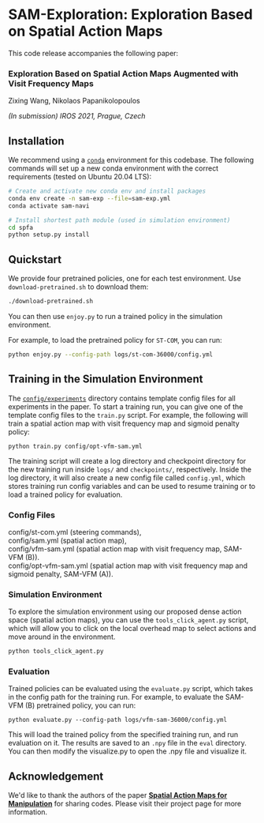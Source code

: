 # SAM-Exploration: Exploration Based on Spatial Action Maps

This code release accompanies the following paper:

### Exploration Based on Spatial Action Maps Augmented with Visit Frequency Maps

Zixing Wang, Nikolaos Papanikolopoulos

*(In submission) IROS 2021, Prague, Czech*

## Installation

We recommend using a [`conda`](https://docs.conda.io/en/latest/miniconda.html) environment for this codebase. The following commands will set up a new conda environment with the correct requirements (tested on Ubuntu 20.04 LTS):

```bash
# Create and activate new conda env and install packages
conda env create -n sam-exp --file=sam-exp.yml
conda activate sam-navi

# Install shortest path module (used in simulation environment)
cd spfa
python setup.py install
```

## Quickstart

We provide four pretrained policies, one for each test environment. Use `download-pretrained.sh` to download them:

```bash
./download-pretrained.sh
```

You can then use `enjoy.py` to run a trained policy in the simulation environment.

For example, to load the pretrained policy for `ST-COM`, you can run:

```bash
python enjoy.py --config-path logs/st-com-36000/config.yml
```

## Training in the Simulation Environment

The [`config/experiments`](config/experiments) directory contains template config files for all experiments in the paper. To start a training run, you can give one of the template config files to the `train.py` script. For example, the following will train a spatial action map with visit frequency map and sigmoid penalty policy:

```
python train.py config/opt-vfm-sam.yml
```

The training script will create a log directory and checkpoint directory for the new training run inside `logs/` and `checkpoints/`, respectively. Inside the log directory, it will also create a new config file called `config.yml`, which stores training run config variables and can be used to resume training or to load a trained policy for evaluation.

### Config Files
 
config/st-com.yml (steering commands),  
config/sam.yml (spatial action map),  
config/vfm-sam.yml (spatial action map with visit frequency map, SAM-VFM (B)).  
config/opt-vfm-sam.yml (spatial action map with visit frequency map and sigmoid penalty, SAM-VFM (A)). 

### Simulation Environment

To explore the simulation environment using our proposed dense action space (spatial action maps), you can use the `tools_click_agent.py` script, which will allow you to click on the local overhead map to select actions and move around in the environment.

```bash
python tools_click_agent.py
```

### Evaluation

Trained policies can be evaluated using the `evaluate.py` script, which takes in the config path for the training run. For example, to evaluate the SAM-VFM (B) pretrained policy, you can run:

```
python evaluate.py --config-path logs/vfm-sam-36000/config.yml
```

This will load the trained policy from the specified training run, and run evaluation on it. The results are saved to an `.npy` file in the `eval` directory. You can then modify the visualize.py to open the .npy file and visualize it.

## Acknowledgement

We'd like to thank the authors of the paper [**Spatial Action Maps for Manipulation**](https://spatial-action-maps.cs.princeton.edu/) for sharing codes. Please visit their project page for more information.
